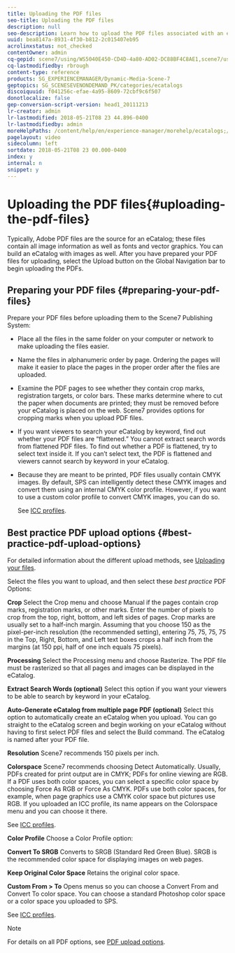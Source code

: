 ```yaml
---
title: Uploading the PDF files
seo-title: Uploading the PDF files
description: null
seo-description: Learn how to upload the PDF files associated with an eCatalog.
uuid: bea8147a-8931-4f30-b812-2c015407eb95
acrolinxstatus: not_checked
contentOwner: admin
cq-gepid: scene7/using/WS5040E450-CD4D-4a80-AD02-DC88BF4C8AE1,scene7/using/WS3CC67200-B880-4141-93C1-A27DB1EC1921,scene7/using/WS09686F81-5BAA-477d-AB39-539F2B6011DA
cq-lastmodifiedby: rbrough
content-type: reference
products: SG_EXPERIENCEMANAGER/Dynamic-Media-Scene-7
geptopics: SG_SCENESEVENONDEMAND_PK/categories/ecatalogs
discoiquuid: f041256c-efae-4a95-8609-72cbf9c6f507
donotlocalize: false
gep-conversion-script-version: head1_20111213
lr-creator: admin
lr-lastmodified: 2018-05-21T08 23 44.896-0400
lr-lastmodifiedby: admin
moreHelpPaths: /content/help/en/experience-manager/morehelp/ecatalogs;/content/help/en/experience-manager/morehelp/ecatalogs
pagelayout: video
sidecolumn: left
sortdate: 2018-05-21T08 23 00.000-0400
index: y
internal: n
snippet: y
---
```


# Uploading the PDF files{#uploading-the-pdf-files}

Typically, Adobe PDF files are the source for an eCatalog; these files contain all image information as well as fonts and vector graphics. You can build an eCatalog with images as well. After you have prepared your PDF files for uploading, select the Upload button on the Global Navigation bar to begin uploading the PDFs.

## Preparing your PDF files {#preparing-your-pdf-files}

Prepare your PDF files before uploading them to the Scene7 Publishing System:

* Place all the files in the same folder on your computer or network to make uploading the files easier.
* Name the files in alphanumeric order by page. Ordering the pages will make it easier to place the pages in the proper order after the files are uploaded.
* Examine the PDF pages to see whether they contain crop marks, registration targets, or color bars. These marks determine where to cut the paper when documents are printed; they must be removed before your eCatalog is placed on the web. Scene7 provides options for cropping marks when you upload PDF files.
* If you want viewers to search your eCatalog by keyword, find out whether your PDF files are “flattened.” You cannot extract search words from flattened PDF files. To find out whether a PDF is flattened, try to select text inside it. If you can’t select text, the PDF is flattened and viewers cannot search by keyword in your eCatalog. 
* Because they are meant to be printed, PDF files usually contain CMYK images. By default, SPS can intelligently detect these CMYK images and convert them using an internal CMYK color profile. However, if you want to use a custom color profile to convert CMYK images, you can do so.

  See [ICC profiles](icc-profiles.md#icc_profiles).

## Best practice PDF upload options {#best-practice-pdf-upload-options}

For detailed information about the different upload methods, see [Uploading your files](uploading-files.md#uploading_your_files).

Select the files you want to upload, and then select these *best practice* PDF Options:

**Crop** Select the Crop menu and choose Manual if the pages contain crop marks, registration marks, or other marks. Enter the number of pixels to crop from the top, right, bottom, and left sides of pages. Crop marks are usually set to a half-inch margin. Assuming that you choose 150 as the pixel-per-inch resolution (the recommended setting), entering 75, 75, 75, 75 in the Top, Right, Bottom, and Left text boxes crops a half inch from the margins (at 150 ppi, half of one inch equals 75 pixels).

**Processing** Select the Processing menu and choose Rasterize. The PDF file must be rasterized so that all pages and images can be displayed in the eCatalog.

**Extract Search Words (optional)** Select this option if you want your viewers to be able to search by keyword in your eCatalog.

**Auto-Generate eCatalog from multiple page PDF (optional)** Select this option to automatically create an eCatalog when you upload. You can go straight to the eCatalog screen and begin working on your eCatalog without having to first select PDF files and select the Build command. The eCatalog is named after your PDF file.

**Resolution** Scene7 recommends 150 pixels per inch.

**Colorspace** Scene7 recommends choosing Detect Automatically. Usually, PDFs created for print output are in CMYK; PDFs for online viewing are RGB. If a PDF uses both color spaces, you can select a specific color space by choosing Force As RGB or Force As CMYK. PDFs use both color spaces, for example, when page graphics use a CMYK color space but pictures use RGB. If you uploaded an ICC profile, its name appears on the Colorspace menu and you can choose it there.

See [ICC profiles](icc-profiles.md#icc_profiles).

**Color Profile** Choose a Color Profile option:

**Convert&#xA;To SRGB** Converts to SRGB (Standard Red Green Blue). SRGB is the recommended color space for displaying images on web pages.

**Keep Original Color Space** Retains the original color space.

**Custom From &gt; To** Opens menus so you can choose a Convert From and Convert To color space. You can choose a standard Photoshop color space or a color space you uploaded to SPS.

See [ICC profiles](icc-profiles.md#icc_profiles).

>[!NOTE]
>
>For details on all PDF options, see [PDF upload options](pdfs.md#pdf_upload_options).

